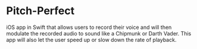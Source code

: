 # Pitch-Perfect
iOS app in Swift that allows users to record their voice and will then modulate the recorded audio to sound like a Chipmunk or Darth Vader. This app will also let the user speed up or slow down the rate of playback.
